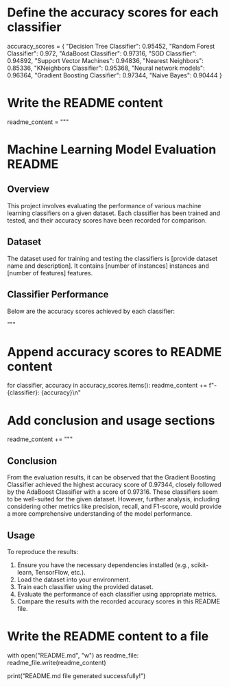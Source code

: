# Define the accuracy scores for each classifier
accuracy_scores = {
    "Decision Tree Classifier": 0.95452,
    "Random Forest Classifier": 0.972,
    "AdaBoost Classifier": 0.97316,
    "SGD Classifier": 0.94892,
    "Support Vector Machines": 0.94836,
    "Nearest Neighbors": 0.85336,
    "KNeighbors Classifier": 0.95368,
    "Neural network models": 0.96364,
    "Gradient Boosting Classifier": 0.97344,
    "Naive Bayes": 0.90444
}

# Write the README content
readme_content = """
# Machine Learning Model Evaluation README

## Overview

This project involves evaluating the performance of various machine learning classifiers on a given dataset. Each classifier has been trained and tested, and their accuracy scores have been recorded for comparison.

## Dataset

The dataset used for training and testing the classifiers is [provide dataset name and description]. It contains [number of instances] instances and [number of features] features.

## Classifier Performance

Below are the accuracy scores achieved by each classifier:

"""

# Append accuracy scores to README content
for classifier, accuracy in accuracy_scores.items():
    readme_content += f"- {classifier}: {accuracy}\n"

# Add conclusion and usage sections
readme_content += """
## Conclusion

From the evaluation results, it can be observed that the Gradient Boosting Classifier achieved the highest accuracy score of 0.97344, closely followed by the AdaBoost Classifier with a score of 0.97316. These classifiers seem to be well-suited for the given dataset. However, further analysis, including considering other metrics like precision, recall, and F1-score, would provide a more comprehensive understanding of the model performance.

## Usage

To reproduce the results:

1. Ensure you have the necessary dependencies installed (e.g., scikit-learn, TensorFlow, etc.).
2. Load the dataset into your environment.
3. Train each classifier using the provided dataset.
4. Evaluate the performance of each classifier using appropriate metrics.
5. Compare the results with the recorded accuracy scores in this README file.

# Write the README content to a file
with open("README.md", "w") as readme_file:
    readme_file.write(readme_content)

print("README.md file generated successfully!")
